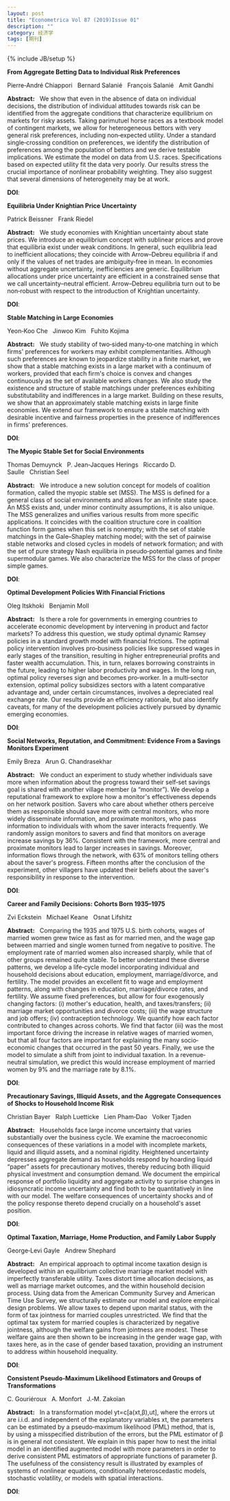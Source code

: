 ```yaml
---
layout: post
title: "Econometrica Vol 87 (2019)Issue 01"
description: ""
category: 经济学
tags: [期刊]
---
```

{% include JB/setup %}

<p><strong>From Aggregate Betting Data to Individual Risk Preferences</strong></p>
<p>Pierre‐André Chiappori&nbsp;&nbsp;&nbsp;Bernard Salanié&nbsp;&nbsp;&nbsp;François Salanié&nbsp;&nbsp;&nbsp;Amit Gandhi&nbsp;&nbsp;&nbsp;</p>
<p><strong>Abstract:</strong>&nbsp;&nbsp;&nbsp;We show that even in the absence of data on individual decisions, the distribution of individual attitudes towards risk can be identified from the aggregate conditions that characterize equilibrium on markets for risky assets. Taking parimutuel horse races as a textbook model of contingent markets, we allow for heterogeneous bettors with very general risk preferences, including non‐expected utility. Under a standard single‐crossing condition on preferences, we identify the distribution of preferences among the population of bettors and we derive testable implications. We estimate the model on data from U.S. races. Specifications based on expected utility fit the data very poorly. Our results stress the crucial importance of nonlinear probability weighting. They also suggest that several dimensions of heterogeneity may be at work.</p>
<p><strong>DOI</strong>:
</p>
<p> </p>
<p> </p>
  

<p><strong>Equilibria Under Knightian Price Uncertainty</strong></p>
<p>Patrick Beissner&nbsp;&nbsp;&nbsp;Frank Riedel&nbsp;&nbsp;&nbsp;</p>
<p><strong>Abstract:</strong>&nbsp;&nbsp;&nbsp;We study economies with Knightian uncertainty about state prices. We introduce an equilibrium concept with sublinear prices and prove that equilibria exist under weak conditions. In general, such equilibria lead to inefficient allocations; they coincide with Arrow–Debreu equilibria if and only if the values of net trades are ambiguity‐free in mean. In economies without aggregate uncertainty, inefficiencies are generic. Equilibrium allocations under price uncertainty are efficient in a constrained sense that we call uncertainty–neutral efficient. Arrow–Debreu equilibria turn out to be non‐robust with respect to the introduction of Knightian uncertainty.</p>
<p><strong>DOI</strong>:
</p>
<p> </p>
<p> </p>
  

<p><strong>Stable Matching in Large Economies</strong></p>
<p>Yeon‐Koo Che&nbsp;&nbsp;&nbsp;Jinwoo Kim&nbsp;&nbsp;&nbsp;Fuhito Kojima&nbsp;&nbsp;&nbsp;</p>
<p><strong>Abstract:</strong>&nbsp;&nbsp;&nbsp;We study stability of two‐sided many‐to‐one matching in which firms' preferences for workers may exhibit complementarities. Although such preferences are known to jeopardize stability in a finite market, we show that a stable matching exists in a large market with a continuum of workers, provided that each firm's choice is convex and changes continuously as the set of available workers changes. We also study the existence and structure of stable matchings under preferences exhibiting substitutability and indifferences in a large market. Building on these results, we show that an approximately stable matching exists in large finite economies. We extend our framework to ensure a stable matching with desirable incentive and fairness properties in the presence of indifferences in firms' preferences.</p>
<p><strong>DOI</strong>:
</p>
<p> </p>
<p> </p>
  

<p><strong>The Myopic Stable Set for Social Environments</strong></p>
<p>Thomas Demuynck&nbsp;&nbsp;&nbsp;P. Jean‐Jacques Herings&nbsp;&nbsp;&nbsp;Riccardo D. Saulle&nbsp;&nbsp;&nbsp;Christian Seel&nbsp;&nbsp;&nbsp;</p>
<p><strong>Abstract:</strong>&nbsp;&nbsp;&nbsp;We introduce a new solution concept for models of coalition formation, called the myopic stable set (MSS). The MSS is defined for a general class of social environments and allows for an infinite state space. An MSS exists and, under minor continuity assumptions, it is also unique. The MSS generalizes and unifies various results from more specific applications. It coincides with the coalition structure core in coalition function form games when this set is nonempty; with the set of stable matchings in the Gale–Shapley matching model; with the set of pairwise stable networks and closed cycles in models of network formation; and with the set of pure strategy Nash equilibria in pseudo‐potential games and finite supermodular games. We also characterize the MSS for the class of proper simple games.</p>
<p><strong>DOI</strong>:
</p>
<p> </p>
<p> </p>
  

<p><strong>Optimal Development Policies With Financial Frictions</strong></p>
<p>Oleg Itskhoki&nbsp;&nbsp;&nbsp;Benjamin Moll&nbsp;&nbsp;&nbsp;</p>
<p><strong>Abstract:</strong>&nbsp;&nbsp;&nbsp;Is there a role for governments in emerging countries to accelerate economic development by intervening in product and factor markets? To address this question, we study optimal dynamic Ramsey policies in a standard growth model with financial frictions. The optimal policy intervention involves pro‐business policies like suppressed wages in early stages of the transition, resulting in higher entrepreneurial profits and faster wealth accumulation. This, in turn, relaxes borrowing constraints in the future, leading to higher labor productivity and wages. In the long run, optimal policy reverses sign and becomes pro‐worker. In a multi‐sector extension, optimal policy subsidizes sectors with a latent comparative advantage and, under certain circumstances, involves a depreciated real exchange rate. Our results provide an efficiency rationale, but also identify caveats, for many of the development policies actively pursued by dynamic emerging economies.</p>
<p><strong>DOI</strong>:
</p>
<p> </p>
<p> </p>
  

<p><strong>Social Networks, Reputation, and Commitment: Evidence From a Savings Monitors Experiment</strong></p>
<p>Emily Breza&nbsp;&nbsp;&nbsp;Arun G. Chandrasekhar&nbsp;&nbsp;&nbsp;</p>
<p><strong>Abstract:</strong>&nbsp;&nbsp;&nbsp;We conduct an experiment to study whether individuals save more when information about the progress toward their self‐set savings goal is shared with another village member (a “monitor”). We develop a reputational framework to explore how a monitor's effectiveness depends on her network position. Savers who care about whether others perceive them as responsible should save more with central monitors, who more widely disseminate information, and proximate monitors, who pass information to individuals with whom the saver interacts frequently. We randomly assign monitors to savers and find that monitors on average increase savings by 36%. Consistent with the framework, more central and proximate monitors lead to larger increases in savings. Moreover, information flows through the network, with 63% of monitors telling others about the saver's progress. Fifteen months after the conclusion of the experiment, other villagers have updated their beliefs about the saver's responsibility in response to the intervention.</p>
<p><strong>DOI</strong>:
</p>
<p> </p>
<p> </p>
  

<p><strong>Career and Family Decisions: Cohorts Born 1935–1975</strong></p>
<p>Zvi Eckstein&nbsp;&nbsp;&nbsp;Michael Keane&nbsp;&nbsp;&nbsp;Osnat Lifshitz&nbsp;&nbsp;&nbsp;</p>
<p><strong>Abstract:</strong>&nbsp;&nbsp;&nbsp;Comparing the 1935 and 1975 U.S. birth cohorts, wages of married women grew twice as fast as for married men, and the wage gap between married and single women turned from negative to positive. The employment rate of married women also increased sharply, while that of other groups remained quite stable. To better understand these diverse patterns, we develop a life‐cycle model incorporating individual and household decisions about education, employment, marriage/divorce, and fertility. The model provides an excellent fit to wage and employment patterns, along with changes in education, marriage/divorce rates, and fertility. We assume fixed preferences, but allow for four exogenously changing factors: (i) mother's education, health, and taxes/transfers; (ii) marriage market opportunities and divorce costs; (iii) the wage structure and job offers; (iv) contraception technology. We quantify how each factor contributed to changes across cohorts. We find that factor (iii) was the most important force driving the increase in relative wages of married women, but that all four factors are important for explaining the many socio‐economic changes that occurred in the past 50 years. Finally, we use the model to simulate a shift from joint to individual taxation. In a revenue‐neutral simulation, we predict this would increase employment of married women by 9% and the marriage rate by 8.1%.</p>
<p><strong>DOI</strong>:
</p>
<p> </p>
<p> </p>
  

<p><strong>Precautionary Savings, Illiquid Assets, and the Aggregate Consequences of Shocks to Household Income Risk</strong></p>
<p>Christian Bayer&nbsp;&nbsp;&nbsp;Ralph Luetticke&nbsp;&nbsp;&nbsp;Lien Pham‐Dao&nbsp;&nbsp;&nbsp;Volker Tjaden&nbsp;&nbsp;&nbsp;</p>
<p><strong>Abstract:</strong>&nbsp;&nbsp;&nbsp;Households face large income uncertainty that varies substantially over the business cycle. We examine the macroeconomic consequences of these variations in a model with incomplete markets, liquid and illiquid assets, and a nominal rigidity. Heightened uncertainty depresses aggregate demand as households respond by hoarding liquid “paper” assets for precautionary motives, thereby reducing both illiquid physical investment and consumption demand. We document the empirical response of portfolio liquidity and aggregate activity to surprise changes in idiosyncratic income uncertainty and find both to be quantitatively in line with our model. The welfare consequences of uncertainty shocks and of the policy response thereto depend crucially on a household's asset position.</p>
<p><strong>DOI</strong>:
</p>
<p> </p>
<p> </p>
  

<p><strong>Optimal Taxation, Marriage, Home Production, and Family Labor Supply</strong></p>
<p>George‐Levi Gayle&nbsp;&nbsp;&nbsp;Andrew Shephard&nbsp;&nbsp;&nbsp;</p>
<p><strong>Abstract:</strong>&nbsp;&nbsp;&nbsp;An empirical approach to optimal income taxation design is developed within an equilibrium collective marriage market model with imperfectly transferable utility. Taxes distort time allocation decisions, as well as marriage market outcomes, and the within household decision process. Using data from the American Community Survey and American Time Use Survey, we structurally estimate our model and explore empirical design problems. We allow taxes to depend upon marital status, with the form of tax jointness for married couples unrestricted. We find that the optimal tax system for married couples is characterized by negative jointness, although the welfare gains from jointness are modest. These welfare gains are then shown to be increasing in the gender wage gap, with taxes here, as in the case of gender based taxation, providing an instrument to address within household inequality.</p>
<p><strong>DOI</strong>:
</p>
<p> </p>
<p> </p>
  

<p><strong>Consistent Pseudo‐Maximum Likelihood Estimators and Groups of Transformations</strong></p>
<p>C. Gouriéroux&nbsp;&nbsp;&nbsp;A. Monfort&nbsp;&nbsp;&nbsp;J.‐M. Zakoïan&nbsp;&nbsp;&nbsp;</p>
<p><strong>Abstract:</strong>&nbsp;&nbsp;&nbsp;In a transformation model yt=c[a(xt,β),ut], where the errors ut are i.i.d. and independent of the explanatory variables xt, the parameters can be estimated by a pseudo‐maximum likelihood (PML) method, that is, by using a misspecified distribution of the errors, but the PML estimator of β is in general not consistent. We explain in this paper how to nest the initial model in an identified augmented model with more parameters in order to derive consistent PML estimators of appropriate functions of parameter β. The usefulness of the consistency result is illustrated by examples of systems of nonlinear equations, conditionally heteroscedastic models, stochastic volatility, or models with spatial interactions.</p>
<p><strong>DOI</strong>:
</p>
<p> </p>
<p> </p>
  